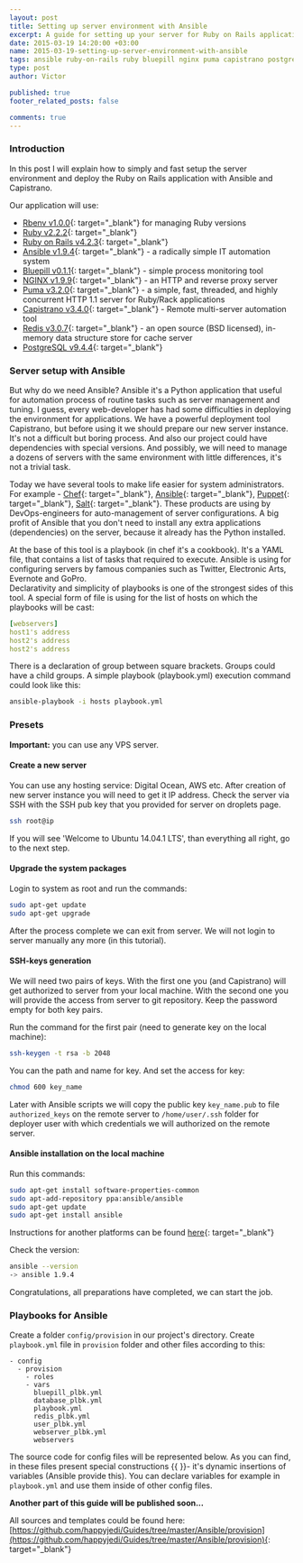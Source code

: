 ```yaml
---
layout: post
title: Setting up server environment with Ansible
excerpt: A guide for setting up your server for Ruby on Rails application with Ansible
date: 2015-03-19 14:20:00 +03:00
name: 2015-03-19-setting-up-server-environment-with-ansible
tags: ansible ruby-on-rails ruby bluepill nginx puma capistrano postgresql redis
type: post
author: Victor

published: true
footer_related_posts: false

comments: true
---
```


### Introduction

In this post I will explain how to simply and fast setup the server
environment and deploy the Ruby on Rails application with Ansible and Capistrano.

Our application will use:
 * [Rbenv v1.0.0](https://github.com/rbenv/rbenv){: target="_blank"} for managing Ruby versions
 * [Ruby v2.2.2](https://github.com/ruby/ruby/tree/ruby_2_2){: target="_blank"}
 * [Ruby on Rails v4.2.3](https://github.com/rails/rails){: target="_blank"}
 * [Ansible v1.9.4](https://www.ansible.com/){: target="_blank"} - a radically simple IT automation system
 * [Bluepill v0.1.1](https://github.com/bluepill-rb/bluepill){: target="_blank"} - simple process monitoring tool
 * [NGINX v1.9.9](http://nginx.org/){: target="_blank"} - an HTTP and reverse proxy server
 * [Puma v3.2.0](https://github.com/puma/puma){: target="_blank"} - a simple, fast, threaded,
and highly concurrent HTTP 1.1 server for Ruby/Rack applications
 * [Capistrano v3.4.0](https://github.com/capistrano/capistrano){: target="_blank"} - Remote multi-server automation tool
 * [Redis v3.0.7](https://redis.io/]){: target="_blank"} -  an open source (BSD licensed), in-memory data structure store for cache server
 * [PostgreSQL v9.4.4](https://www.postgresql.org/){: target="_blank"}

### Server setup with Ansible  

But why do we need Ansible? Ansible it's a Python application that useful for automation
process of routine tasks such as server management and tuning.
I guess, every web-developer has had some difficulties in deploying the
environment for applications. We have a powerful deployment tool Capistrano,
but before using it we should prepare our new server instance.
It's not a difficult but boring process. And also our project could have dependencies
with special versions. And possibly, we will need to manage a dozens of
servers with the same environment with little differences, it's not a trivial task.

Today we have several tools to make life easier for system administrators.
For example -  [Chef](https://www.chef.io/chef/){: target="_blank"}, [Ansible](https://www.ansible.com/){: target="_blank"},
[Puppet](https://puppet.com/){: target="_blank"}, [Salt](https://github.com/saltstack/salt){: target="_blank"}.
These products are using by DevOps-engineers for auto-management of server configurations.
A big profit of Ansible that you don't need to install any extra applications (dependencies)
on the server, because it already has the Python installed.  

At the base of this tool is a playbook (in chef it's a cookbook). It's a YAML file,
that contains a list of tasks that required to execute. Ansible is using for configuring
servers by famous companies such as Twitter, Electronic Arts, Evernote and GoPro.  
Declarativity and simplicity of playbooks is one of the strongest sides of this tool.
A special form of file is using for the list of hosts on which the playbooks will be cast:

```yaml
[webservers]
host1's address
host2's address
host2's address
```

There is a declaration of group between square brackets. Groups could have a child groups.
A simple playbook (playbook.yml) execution command could look like this:

```bash
ansible-playbook -i hosts playbook.yml  
```  

### Presets

**Important:**  you can use any VPS server.

#### Create a new server

You can use any hosting service: Digital Ocean, AWS etc. After creation of new server
instance you will need to get it IP address.
Check the server via SSH with the SSH pub key that you provided for server on droplets page.

```bash
ssh root@ip
```

If you will see 'Welcome to Ubuntu 14.04.1 LTS', than everything all right, go to the next step.

#### Upgrade the system packages

Login to system as root and run the commands:

```bash
sudo apt-get update
sudo apt-get upgrade
```

After the process complete we can exit from server. We will not login to server manually any more (in this tutorial).

#### SSH-keys generation

We will need two pairs of keys. With the first one you (and Capistrano) will
get  authorized to server from your local machine. With the second one you will provide
the access from server to git repository. Keep the password empty for both key pairs.

Run the command for the first pair (need to generate key on the local machine):

```bash
ssh-keygen -t rsa -b 2048
```

You can the path and name for key. And set the access for key:

```bash
chmod 600 key_name
```

Later with Ansible scripts we will copy the public key `key_name.pub` to file
`authorized_keys` on the remote server to `/home/user/.ssh` folder for deployer
user with which credentials we will authorized on the remote server.

#### Ansible installation on the local machine

Run this commands:

```bash
sudo apt-get install software-properties-common
sudo apt-add-repository ppa:ansible/ansible
sudo apt-get update
sudo apt-get install ansible
```

Instructions for another platforms can be found  [here](http://docs.ansible.com/ansible/latest/intro_installation.html#installation){: target="_blank"}

Check the version:

```bash
ansible --version
-> ansible 1.9.4
```

Congratulations, all preparations have completed, we can start the job.

### Playbooks for Ansible

Create a folder `config/provision` in our project's directory. Create `playbook.yml` file in `provision` folder and other files according to this:

```
- config
  - provision
    - roles
    - vars
      bluepill_plbk.yml
      database_plbk.yml
      playbook.yml
      redis_plbk.yml
      user_plbk.yml
      webserver_plbk.yml
      webservers
```

The source code for config files will be represented below. As you can find,
in these files present special constructions \{\{  \}\}- it's dynamic insertions of variables (Ansible provide this). You can declare variables for example in `playbook.yml` and use them inside of other config files.

**Another part of this guide will be published soon...**

All sources and templates could be found here: [https://github.com/happyjedi/Guides/tree/master/Ansible/provision](https://github.com/happyjedi/Guides/tree/master/Ansible/provision){: target="_blank"}    
